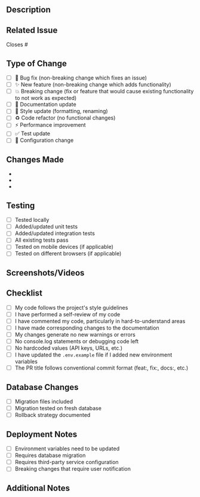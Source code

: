 ## Description
<!-- Provide a brief description of the changes in this PR -->

## Related Issue
<!-- Link to the issue this PR addresses (if applicable) -->
Closes #

## Type of Change
<!-- Mark the relevant option with an "x" -->
- [ ] 🐛 Bug fix (non-breaking change which fixes an issue)
- [ ] ✨ New feature (non-breaking change which adds functionality)
- [ ] 💥 Breaking change (fix or feature that would cause existing functionality to not work as expected)
- [ ] 📝 Documentation update
- [ ] 🎨 Style update (formatting, renaming)
- [ ] ♻️ Code refactor (no functional changes)
- [ ] ⚡ Performance improvement
- [ ] ✅ Test update
- [ ] 🔧 Configuration change

## Changes Made
<!-- List the specific changes made in this PR -->
- 
- 
- 

## Testing
<!-- Describe how you tested these changes -->
- [ ] Tested locally
- [ ] Added/updated unit tests
- [ ] Added/updated integration tests
- [ ] All existing tests pass
- [ ] Tested on mobile devices (if applicable)
- [ ] Tested on different browsers (if applicable)

## Screenshots/Videos
<!-- If applicable, add screenshots or videos to help explain your changes -->

## Checklist
<!-- Mark completed items with an "x" -->
- [ ] My code follows the project's style guidelines
- [ ] I have performed a self-review of my code
- [ ] I have commented my code, particularly in hard-to-understand areas
- [ ] I have made corresponding changes to the documentation
- [ ] My changes generate no new warnings or errors
- [ ] No console.log statements or debugging code left
- [ ] No hardcoded values (API keys, URLs, etc.)
- [ ] I have updated the `.env.example` file if I added new environment variables
- [ ] The PR title follows conventional commit format (feat:, fix:, docs:, etc.)

## Database Changes
<!-- If this PR includes database changes -->
- [ ] Migration files included
- [ ] Migration tested on fresh database
- [ ] Rollback strategy documented

## Deployment Notes
<!-- Any special considerations for deployment -->
- [ ] Environment variables need to be updated
- [ ] Requires database migration
- [ ] Requires third-party service configuration
- [ ] Breaking changes that require user notification

## Additional Notes
<!-- Any additional information that reviewers should know -->